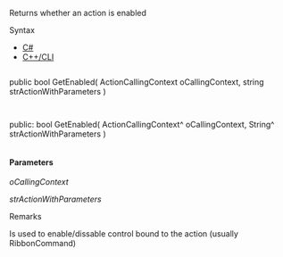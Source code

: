 Returns whether an action is enabled

Syntax

* [C#](#i-syntax-CS)
* [C++/CLI](#i-syntax-CPP2005)

```
```
public bool GetEnabled( 
   ActionCallingContext oCallingContext,
   string strActionWithParameters
)
```
```

```
```
public:
bool GetEnabled( 
   ActionCallingContext^ oCallingContext,
   String^ strActionWithParameters
)
```
```

#### Parameters

*oCallingContext*


*strActionWithParameters*

Remarks

Is used to enable/dissable control bound to the action (usually RibbonCommand)


